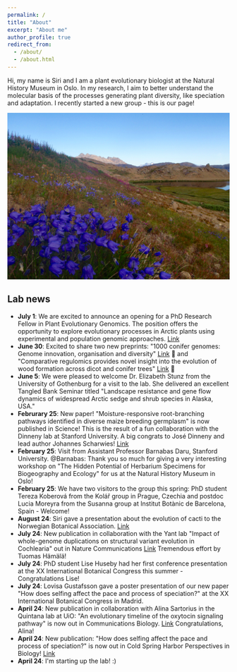 ```yaml
---
permalink: /
title: "About"
excerpt: "About me"
author_profile: true
redirect_from: 
  - /about/
  - /about.html
---
```


Hi, my name is Siri and I am a plant evolutionary biologist at the Natural History Museum in Oslo. In my research, I aim to better understand the molecular basis of the processes generating plant diversity, like speciation and adaptation. I recently started a new group - this is our page! 

![Blomsterdalen](/images/Blomsterdalen.JPG) <br />

## Lab news
- **July 1**: We are excited to announce an opening for a PhD Research Fellow in Plant Evolutionary Genomics. The position offers the opportunity to explore evolutionary processes in Arctic plants using experimental and population genomic approaches. [Link](https://www.jobbnorge.no/en/available-jobs/job/281132/phd-research-fellow-in-plant-evolutionary-genomics) 
- **June 30**: Excited to share two new preprints: "1000 conifer genomes: Genome innovation, organisation and diversity" [Link](https://www.researchsquare.com/article/rs-6502828/v1) :evergreen_tree: and "Comparative regulomics provides novel insight into the evolution of wood formation across dicot and conifer trees" [Link](https://www.biorxiv.org/content/10.1101/2025.06.28.661522v1.abstract) :deciduous_tree: 
- **June 5**: We were pleased to welcome Dr. Elizabeth Stunz from the University of Gothenburg for a visit to the lab. She delivered an excellent Tangled Bank Seminar titled "Landscape resistance and gene flow dynamics of widespread Arctic sedge and shrub species in Alaska, USA." 
- **Februrary 25**: New paper! "Moisture-responsive root-branching pathways identified in diverse maize breeding germplasm" is now published in Science! This is the result of a fun collaboration with the Dinneny lab at Stanford University. A big congrats to José Dinneny and lead author Johannes Scharwies! [Link](https://www.science.org/doi/10.1126/science.ads5999) 
- **February 25**: Visit from Assistant Professor Barnabas Daru, Stanford University. @Barnabas: Thank you so much for giving a very interesting workshop on "The Hidden Potential of Herbarium Specimens for Biogeography and Ecology" for us at the Natural History Museum in Oslo!
- **February 25**: We have two visitors to the group this spring: PhD student Tereza Koberová from the Kolář group in Prague, Czechia and postdoc Lucia Moreyra from the Susanna group at Institut Botànic de Barcelona, Spain - Welcome!
- **August 24**: Siri gave a presentation about the evolution of cacti to the Norwegian Botanical Association. [Link](https://www.youtube.com/watch?v=tXdS9glAlew)
- **July 24**: New publication in collaboration with the Yant lab "Impact of whole-genome duplications on structural variant evolution in Cochlearia" out in Nature Communications [Link](https://www.nature.com/articles/s41467-024-49679-y) Tremendous effort by Tuomas Hämälä!
- **July 24**: PhD student Lise Huseby had her first conference presentation at the XX International Botanical Congress this summer - Congratulations Lise! 
- **July 24**: Lovisa Gustafsson gave a poster presentation of our new paper "How does selfing affect the pace and process of speciation?" at the XX International Botanical Congress in Madrid. 
- **April 24**: New publication in collaboration with Alina Sartorius in the Quintana lab at UiO: "An evolutionary timeline of the oxytocin signaling pathway" is now out in Communications Biology. [Link](https://www.nature.com/articles/s42003-024-06094-9) Congratulations, Alina!
- **April 24**: New publication: "How does selfing affect the pace and process of speciation?" is now out in Cold Spring Harbor Perspectives in Biology! [Link](https://cshperspectives.cshlp.org/content/early/2024/03/19/cshperspect.a041426.abstract) 
- **April 24**: I'm starting up the lab! :)


